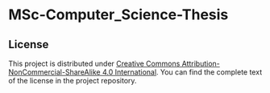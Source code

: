 # MSc-Computer_Science-Thesis

## License

This project is distributed under [Creative Commons Attribution-NonCommercial-ShareAlike 4.0 International](https://creativecommons.org/licenses/by-nc-sa/4.0). You can find the complete text of the license in the project repository.
